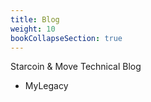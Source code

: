 ```yaml
---
title: Blog
weight: 10
bookCollapseSection: true
---
```


Starcoin & Move Technical Blog

* MyLegacy

